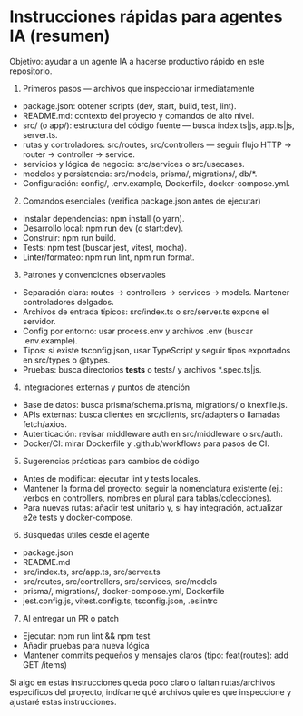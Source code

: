 # Instrucciones rápidas para agentes IA (resumen)

Objetivo: ayudar a un agente IA a hacerse productivo rápido en este repositorio.

1) Primeros pasos — archivos que inspeccionar inmediatamente
- package.json: obtener scripts (dev, start, build, test, lint).
- README.md: contexto del proyecto y comandos de alto nivel.
- src/ (o app/): estructura del código fuente — busca index.ts|js, app.ts|js, server.ts.
- rutas y controladores: src/routes, src/controllers — seguir flujo HTTP → router → controller → service.
- servicios y lógica de negocio: src/services o src/usecases.
- modelos y persistencia: src/models, prisma/, migrations/, db/*.
- Configuración: config/, .env.example, Dockerfile, docker-compose.yml.

2) Comandos esenciales (verifica package.json antes de ejecutar)
- Instalar dependencias: npm install (o yarn).
- Desarrollo local: npm run dev (o start:dev).
- Construir: npm run build.
- Tests: npm test (buscar jest, vitest, mocha).
- Linter/formateo: npm run lint, npm run format.

3) Patrones y convenciones observables
- Separación clara: routes → controllers → services → models. Mantener controladores delgados.
- Archivos de entrada típicos: src/index.ts o src/server.ts expone el servidor.
- Config por entorno: usar process.env y archivos .env (buscar .env.example).
- Tipos: si existe tsconfig.json, usar TypeScript y seguir tipos exportados en src/types o @types.
- Pruebas: busca directorios __tests__ o tests/ y archivos *.spec.ts|js.

4) Integraciones externas y puntos de atención
- Base de datos: busca prisma/schema.prisma, migrations/ o knexfile.js.
- APIs externas: busca clientes en src/clients, src/adapters o llamadas fetch/axios.
- Autenticación: revisar middleware auth en src/middleware o src/auth.
- Docker/CI: mirar Dockerfile y .github/workflows para pasos de CI.

5) Sugerencias prácticas para cambios de código
- Antes de modificar: ejecutar lint y tests locales.
- Mantener la forma del proyecto: seguir la nomenclatura existente (ej.: verbos en controllers, nombres en plural para tablas/colecciones).
- Para nuevas rutas: añadir test unitario y, si hay integración, actualizar e2e tests y docker-compose.

6) Búsquedas útiles desde el agente
- package.json
- README.md
- src/index.ts, src/app.ts, src/server.ts
- src/routes, src/controllers, src/services, src/models
- prisma/, migrations/, docker-compose.yml, Dockerfile
- jest.config.js, vitest.config.ts, tsconfig.json, .eslintrc

7) Al entregar un PR o patch
- Ejecutar: npm run lint && npm test
- Añadir pruebas para nueva lógica
- Mantener commits pequeños y mensajes claros (tipo: feat(routes): add GET /items)

Si algo en estas instrucciones queda poco claro o faltan rutas/archivos específicos del proyecto, indícame qué archivos quieres que inspeccione y ajustaré estas instrucciones.
